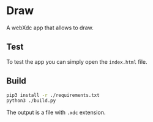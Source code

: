 # Draw

A webXdc app that allows to draw.

## Test

To test the app you can simply open the `index.html` file.

## Build

```sh
pip3 install -r ./requirements.txt
python3 ./build.py
```

The output is a file with `.xdc` extension.
